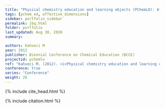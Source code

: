 ```yaml
---
title: "Physical chemistry education and learning objects (PChemLO): Affective aspects of implementation"
tags: [pchem_ed, affective_dimensions]
sidebar: portfolio_sidebar
permalink: jbq.html
folder: portfolio
last_updated: Aug 30, 2020
summary:

authors: Kahveci M
year: 2012
publisher: Biennial Conference on Chemical Education (BCCE)
projectid: pchemlo
ref: "Kahveci M. (2012). <i>Physical chemistry education and learning objects (PChemLO): Affective aspects of implementation</i>. Paper presented at the Biennial Conference on Chemical Education (BCCE). Pennsylvania State University, University Park, PA, USA. July 29 - August 2, 2012."
conference: true
series: "Conference"
weight: 26
---
```


{% include cite_head.html %}

{% include citation.html %}